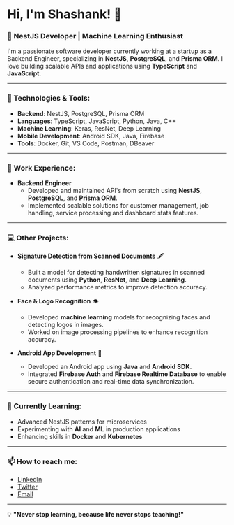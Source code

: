 # Hi, I'm Shashank! 👋

### 🚀 NestJS Developer | Machine Learning Enthusiast

I'm a passionate software developer currently working at a startup as a Backend Engineer, specializing in **NestJS**, **PostgreSQL**, and **Prisma ORM**. I love building scalable APIs and applications using **TypeScript** and **JavaScript**.

---

### 🔧 Technologies & Tools:
- **Backend**: NestJS, PostgreSQL, Prisma ORM
- **Languages**: TypeScript, JavaScript, Python, Java, C++
- **Machine Learning**: Keras, ResNet, Deep Learning
- **Mobile Development**: Android SDK, Java, Firebase
- **Tools**: Docker, Git, VS Code, Postman, DBeaver

---

### 💼 Work Experience:
- **Backend Engineer**
  - Developed and maintained API's from scratch using **NestJS**, **PostgreSQL**, and **Prisma ORM**.
  - Implemented scalable solutions for customer management, job handling, service processing and dashboard stats features.

---

### 💻 Other Projects:
- **Signature Detection from Scanned Documents** 🖋️
  - Built a model for detecting handwritten signatures in scanned documents using **Python**, **ResNet**, and **Deep Learning**.
  - Analyzed performance metrics to improve detection accuracy.

- **Face & Logo Recognition** 👁️
  - Developed **machine learning** models for recognizing faces and detecting logos in images.
  - Worked on image processing pipelines to enhance recognition accuracy.

- **Android App Development** 📱
  - Developed an Android app using **Java** and **Android SDK**.
  - Integrated **Firebase Auth** and **Firebase Realtime Database** to enable secure authentication and real-time data synchronization.

---

### 🌱 Currently Learning:
- Advanced NestJS patterns for microservices
- Experimenting with **AI** and **ML** in production applications
- Enhancing skills in **Docker** and **Kubernetes**

---

### 📫 How to reach me:
- [LinkedIn](https://www.linkedin.com/in/a-g-shashank/)  
- [Twitter](https://x.com/shashankgbhat)
- [Email](mailto:shashankbhat56@gmail.com)

---

💡 **"Never stop learning, because life never stops teaching!"**

